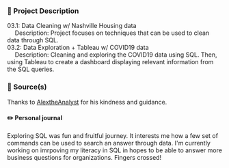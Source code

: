 ### :scroll: Project Description
03.1: Data Cleaning w/ Nashville Housing data <br>
&emsp; Description: Project focuses on techniques that can be used to clean data through SQL. <br>
03.2: Data Exploration + Tableau w/ COVID19 data <br>
&emsp; Description: Cleaning and exploring the COVID19 data using SQL. Then, using Tableau to create a dashboard displaying relevant information from the 
SQL queries.
### :open_file_folder: Source(s)
Thanks to [AlextheAnalyst](https://github.com/AlexTheAnalyst/PortfolioProjects) for his kindness and guidance.
#### :pencil2: Personal journal
Exploring SQL was fun and fruitful journey. It interests me how a few set of commands can be used to search an answer through data. I'm currently working on
imrpoving my literacy in SQL in hopes to be able to answer more business questions for organizations. Fingers crossed!
